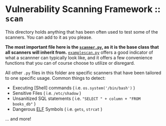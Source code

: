Vulnerability Scanning Framework :: `scan`
============

This directory holds anything that has been often used to test some of the scanners. You can add to it as you please.

__The most important file here is the [`scanner.py`](scanner.py), as it is the base class that all scanners will inherit from.__ [`examplescan.py`](examplescan.py) offers a good indicator of what a scannner can typically look like, and it offers a few convenience functions that you can of course choose to utilize or disregard.

All other `.py` files in this folder are specific scanners that have been tailored to one specific usage. Common things to detect:

* Executing [Shell] commands ( i.e. `os.system('/bin/bash')` )
* Sensitive Files ( i.e. `/etc/shadow` )
* Unsanitized SQL statements ( i.e. `"SELECT " + column + "FROM books_db"` )
* Dangerous [ELF] Symbols ( i.e. `gets`, `strcat` )

... and more! 

 
[JSON]: https://en.wikipedia.org/wiki/JSON
[MIME type]: https://en.wikipedia.org/wiki/Media_type
[Python]: http://python.org/
[thread]: https://en.wikipedia.org/wiki/Thread_%28computing%29
[threads]: https://en.wikipedia.org/wiki/Thread_%28computing%29
[command-line arguments]: https://www.cs.bu.edu/teaching/c/program-args/
[program arguments]: https://www.cs.bu.edu/teaching/c/program-args/
[ELF]: https://en.wikipedia.org/wiki/Executable_and_Linkable_Format
